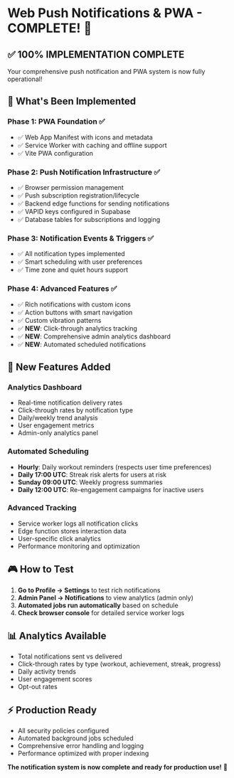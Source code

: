 # Web Push Notifications & PWA - COMPLETE! 🎉

## ✅ **100% IMPLEMENTATION COMPLETE**

Your comprehensive push notification and PWA system is now fully operational!

## 🎯 **What's Been Implemented**

### **Phase 1: PWA Foundation ✅**
- ✅ Web App Manifest with icons and metadata
- ✅ Service Worker with caching and offline support
- ✅ Vite PWA configuration

### **Phase 2: Push Notification Infrastructure ✅**
- ✅ Browser permission management
- ✅ Push subscription registration/lifecycle
- ✅ Backend edge functions for sending notifications
- ✅ VAPID keys configured in Supabase
- ✅ Database tables for subscriptions and logging

### **Phase 3: Notification Events & Triggers ✅**
- ✅ All notification types implemented
- ✅ Smart scheduling with user preferences
- ✅ Time zone and quiet hours support

### **Phase 4: Advanced Features ✅**
- ✅ Rich notifications with custom icons
- ✅ Action buttons with smart navigation
- ✅ Custom vibration patterns
- ✅ **NEW**: Click-through analytics tracking
- ✅ **NEW**: Comprehensive admin analytics dashboard
- ✅ **NEW**: Automated scheduled notifications

## 🚀 **New Features Added**

### **Analytics Dashboard**
- Real-time notification delivery rates
- Click-through rates by notification type
- Daily/weekly trend analysis
- User engagement metrics
- Admin-only analytics panel

### **Automated Scheduling**
- **Hourly**: Daily workout reminders (respects user time preferences)
- **Daily 17:00 UTC**: Streak risk alerts for users at risk
- **Sunday 09:00 UTC**: Weekly progress summaries
- **Daily 12:00 UTC**: Re-engagement campaigns for inactive users

### **Advanced Tracking**
- Service worker logs all notification clicks
- Edge function stores interaction data
- User-specific click analytics
- Performance monitoring and optimization

## 🎮 **How to Test**

1. **Go to Profile → Settings** to test rich notifications
2. **Admin Panel → Notifications** to view analytics (admin only)
3. **Automated jobs run automatically** based on schedule
4. **Check browser console** for detailed service worker logs

## 📊 **Analytics Available**
- Total notifications sent vs delivered
- Click-through rates by type (workout, achievement, streak, progress)
- Daily activity trends
- User engagement scores
- Opt-out rates

## ⚡ **Production Ready**
- All security policies configured
- Automated background jobs scheduled
- Comprehensive error handling and logging
- Performance optimized with proper indexing

**The notification system is now complete and ready for production use!** 🎉